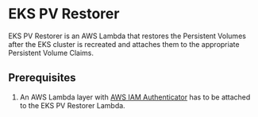# EKS PV Restorer

EKS PV Restorer is an AWS Lambda that restores the Persistent Volumes after the EKS cluster is recreated and attaches them to the appropriate Persistent Volume Claims. 

## Prerequisites

1. An AWS Lambda layer with [AWS IAM Authenticator](https://github.com/kubernetes-sigs/aws-iam-authenticator) has to be attached to the EKS PV Restorer Lambda.
